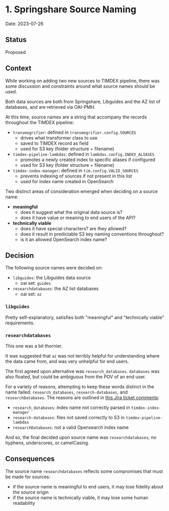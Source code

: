 # 1. Springshare Source Naming

Date: 2023-07-26

## Status

Proposed

## Context

While working on adding two new sources to TIMDEX pipeline, there was some discussion and constraints around what source names should be used.

Both data sources are both from Springshare, Libguides and the AZ list of databases, and are retrieved via OAI-PMH.

At this time, source names are a string that accompany the records throughout the TIMDEX pipeline:
  * `transmogrifier`: defined in `transmogrifier.config.SOURCES`
    * drives what transformer class to use
    * saved to TIMDEX record as field
    * used for S3 key (folder structure + filename) 
  * `timdex-pipeline-lambdas`: defined in `lambdas.config.INDEX_ALIASES`
    * promotes a newly created index to specific aliases if configured
    * used for S3 key (folder structure + filename)
  * `timdex-index-manager`: defined in `tim.config.VALID_SOURCES`
    * prevents indexing of sources if not present in this list
    * used for index name created in OpenSearch

Two distinct areas of consideration emerged when deciding on a source name:
  * **meaningful**
    * does it suggest what the original data source is?
    * does it have value or meaning to end users of the API?
  * **technically viable**
    * does it have special characters?  are they allowed?
    * does it result in predictable S3 key naming conventions throughout?
    * is it an allowed OpenSearch index name?

## Decision

The following source names were decided on:
  * `libguides`: the Libguides data source
    * oai set: `guides`
  * `researchdatabases`: the AZ list databases
    * oai set: `az`

### `libguides` 

Pretty self-explanatory, satisfies both "meaningful" and "technically viable" requirements.

### `researchdatabases`

This one was a bit thornier.

It was suggested that `az` was not terribly helpful for understanding where the data came from, and was very unhelpful for end users.  

The first agreed upon alternative was `research_databases`.  `databases` was also floated, but could be ambiguous from the POV of an end user.

For a variety of reasons, attempting to keep these words distinct in the name failed:  `research_databases`, `research-databases`, and `researchDatabases`.  The reasons are outlined in [this Jira ticket comments](https://mitlibraries.atlassian.net/browse/TIMX-19?focusedCommentId=107019):
  * `research_databases`: index name not correctly parsed in `timdex-index-manager`
  * `research-databases`: files not saved correctly to S3 in `timdex-pipeline-lambdas`
  * `researchDatabases`: not a valid Opensearch index name

And so, the final decided upon source name was `researchdatabases`; no hyphens, underscores, or camelCasing.

## Consequences

The source name `researchdatabases` reflects some compromises that must be made for sources:
  * if the source name is meaningful to end users, it may lose fidelity about the source origin
  * if the source name is technically viable, it may lose some human readability


